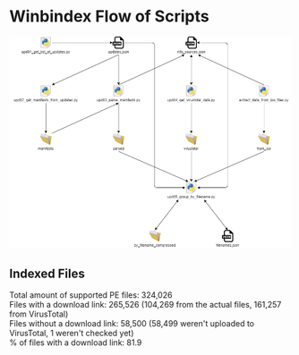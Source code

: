 # Winbindex Flow of Scripts

![winbindex-scripts-flow.png](winbindex-scripts-flow.png)

## Indexed Files

<!--FileStats-->
Total amount of supported PE files: 324,026  
Files with a download link: 265,526 (104,269 from the actual files, 161,257 from VirusTotal)  
Files without a download link: 58,500 (58,499 weren't uploaded to VirusTotal, 1 weren't checked yet)  
% of files with a download link: 81.9  
<!--/FileStats-->
